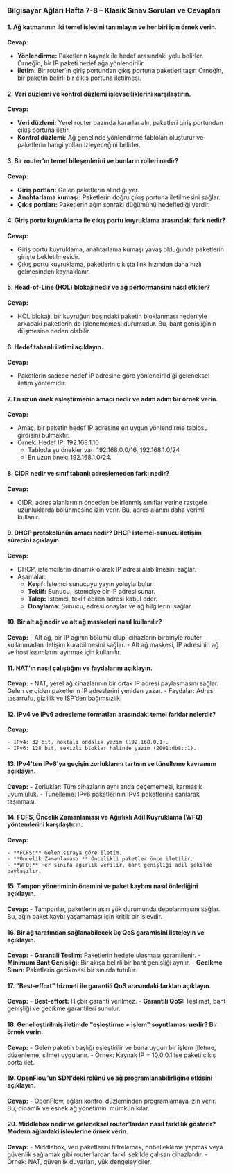 ### Bilgisayar Ağları Hafta 7-8 – Klasik Sınav Soruları ve Cevapları

#### 1. Ağ katmanının iki temel işlevini tanımlayın ve her biri için örnek verin.
**Cevap:**
- **Yönlendirme:** Paketlerin kaynak ile hedef arasındaki yolu belirler. Örneğin, bir IP paketi hedef ağa yönlendirilir.
- **İletim:** Bir router’ın giriş portundan çıkış portuna paketleri taşır. Örneğin, bir paketin belirli bir çıkış portuna iletilmesi.

#### 2. Veri düzlemi ve kontrol düzlemi işlevselliklerini karşılaştırın.
**Cevap:**
- **Veri düzlemi:** Yerel router bazında kararlar alır, paketleri giriş portundan çıkış portuna iletir.
- **Kontrol düzlemi:** Ağ genelinde yönlendirme tabloları oluşturur ve paketlerin hangi yolları izleyeceğini belirler.

#### 3. Bir router’ın temel bileşenlerini ve bunların rolleri nedir?
**Cevap:**
- **Giriş portları:** Gelen paketlerin alındığı yer.
- **Anahtarlama kumaşı:** Paketlerin doğru çıkış portuna iletilmesini sağlar.
- **Çıkış portları:** Paketlerin ağın sonraki düğümünü hedeflediği yerdir.

#### 4. Giriş portu kuyruklama ile çıkış portu kuyruklama arasındaki fark nedir?
**Cevap:**
- Giriş portu kuyruklama, anahtarlama kumaşı yavaş olduğunda paketlerin girişte bekletilmesidir.
- Çıkış portu kuyruklama, paketlerin çıkışta link hızından daha hızlı gelmesinden kaynaklanır.

#### 5. Head-of-Line (HOL) blokajı nedir ve ağ performansını nasıl etkiler?
**Cevap:**
- HOL blokajı, bir kuyruğun başındaki paketin bloklanması nedeniyle arkadaki paketlerin de işlenememesi durumudur. Bu, bant genişliğinin düşmesine neden olabilir.

#### 6. Hedef tabanlı iletimi açıklayın.
**Cevap:**
- Paketlerin sadece hedef IP adresine göre yönlendirildiği geleneksel iletim yöntemidir.

#### 7. En uzun önek eşleştirmenin amacı nedir ve adım adım bir örnek verin.
**Cevap:**
- Amaç, bir paketin hedef IP adresine en uygun yönlendirme tablosu girdisini bulmaktır.
- Örnek: Hedef IP: 192.168.1.10
  - Tabloda şu önekler var: 192.168.0.0/16, 192.168.1.0/24
  - En uzun önek: 192.168.1.0/24.

#### 8. CIDR nedir ve sınıf tabanlı adreslemeden farkı nedir?
**Cevap:**
- CIDR, adres alanlarının önceden belirlenmiş sınıflar yerine rastgele uzunluklarda bölünmesine izin verir. Bu, adres alanını daha verimli kullanır.

#### 9. DHCP protokolünün amacı nedir? DHCP istemci-sunucu iletişim sürecini açıklayın.
**Cevap:**
- DHCP, istemcilerin dinamik olarak IP adresi alabilmesini sağlar.
- Aşamalar:
  - **Keşif:** İstemci sunucuyu yayın yoluyla bulur.
  - **Teklif:** Sunucu, istemciye bir IP adresi sunar.
  - **Talep:** İstemci, teklif edilen adresi kabul eder.
  - **Onaylama:** Sunucu, adresi onaylar ve ağ bilgilerini sağlar.

#### 10. Bir alt ağ nedir ve alt ağ maskeleri nasıl kullanılır?
**Cevap:**
    - Alt ağ, bir IP ağının bölümü olup, cihazların birbiriyle router kullanmadan iletişim kurabilmesini sağlar.
    - Alt ağ maskesi, IP adresinin ağ ve host kısımlarını ayırmak için kullanılır.

#### 11. NAT’ın nasıl çalıştığını ve faydalarını açıklayın.
**Cevap:**
    - NAT, yerel ağ cihazlarının bir ortak IP adresi paylaşmasını sağlar. Gelen ve giden paketlerin IP adreslerini yeniden yazar.
    - Faydalar: Adres tasarrufu, gizlilik ve ISP’den bağımsızlık.

#### 12. IPv4 ve IPv6 adresleme formatları arasındaki temel farklar nelerdir?
**Cevap:**

    - IPv4: 32 bit, noktalı ondalık yazım (192.168.0.1).
    - IPv6: 128 bit, sekizli bloklar halinde yazım (2001:db8::1).

#### 13. IPv4'ten IPv6'ya geçişin zorluklarını tartışın ve tünelleme kavramını açıklayın.
**Cevap:**
    - Zorluklar: Tüm cihazların aynı anda geçememesi, karmaşık uyumluluk.
    - Tünelleme: IPv6 paketlerinin IPv4 paketlerine sarılarak taşınması.

#### 14. FCFS, Öncelik Zamanlaması ve Ağırlıklı Adil Kuyruklama (WFQ) yöntemlerini karşılaştırın.
**Cevap:**

    - **FCFS:** Gelen sıraya göre iletim.
    - **Öncelik Zamanlaması:** Öncelikli paketler önce iletilir.
    - **WFQ:** Her sınıfa ağırlık verilir, bant genişliği adil şekilde paylaşılır.

#### 15. Tampon yönetiminin önemini ve paket kaybını nasıl önlediğini açıklayın.
**Cevap:**
    - Tamponlar, paketlerin aşırı yük durumunda depolanmasını sağlar. Bu, ağın paket kaybı yaşamaması için kritik bir işlevdir.

#### 16. Bir ağ tarafından sağlanabilecek üç QoS garantisini listeleyin ve açıklayın.
**Cevap:**
    - **Garantili Teslim:** Paketlerin hedefe ulaşması garantilenir.
    - **Minimum Bant Genişliği:** Bir akışa belirli bir bant genişliği ayrılır.
    - **Gecikme Sınırı:** Paketlerin gecikmesi bir sınırda tutulur.

#### 17. "Best-effort" hizmeti ile garantili QoS arasındaki farkları açıklayın.
**Cevap:**
    - **Best-effort:** Hiçbir garanti verilmez.
    - **Garantili QoS:** Teslimat, bant genişliği ve gecikme garantileri sunulur.

#### 18. Genelleştirilmiş iletimde "eşleştirme + işlem" soyutlaması nedir? Bir örnek verin.
**Cevap:**
    - Gelen paketin başlığı eşleştirilir ve buna uygun bir işlem (iletme, düzenleme, silme) uygulanır.
    - Örnek: Kaynak IP = 10.0.0.1 ise paketi çıkış porta ilet.

#### 19. OpenFlow'un SDN’deki rolünü ve ağ programlanabilirliğine etkisini açıklayın.
**Cevap:**
    - OpenFlow, ağları kontrol düzleminden programlamaya izin verir. Bu, dinamik ve esnek ağ yönetimini mümkün kılar.

#### 20. Middlebox nedir ve geleneksel router'lardan nasıl farklılık gösterir? Modern ağlardaki işlevlerine örnek verin.
**Cevap:**
    - Middlebox, veri paketlerini filtrelemek, önbellekleme yapmak veya güvenlik sağlamak gibi router’lardan farklı şekilde çalışan cihazlardır.
    - Örnek: NAT, güvenlik duvarları, yük dengeleyiciler.
